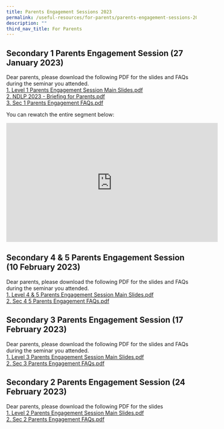 ```yaml
---
title: Parents Engagement Sessions 2023
permalink: /useful-resources/for-parents/parents-engagement-sessions-2023/
description: ""
third_nav_title: For Parents
---
```


Secondary 1 Parents Engagement Session (27 January 2023)
--------------------------------------------------------

Dear parents, please download the following PDF for the slides and FAQs during the seminar you attended.  
[1\. Level 1 Parents Engagement Session Main Slides.pdf](https://drive.google.com/file/d/1xB8U43NR8ojZ0aigqCJ5lWtRkWjol-Gu/view?usp=sharing)  
[2\. NDLP 2023 - Briefing for Parents.pdf](https://drive.google.com/file/d/1QP1UVddCS3evF1kwW9Rq-LT6fSYDLMxr/view?usp=sharing)  
[3\. Sec 1 Parents Engagement FAQs.pdf](https://drive.google.com/file/d/1fysOs9gOdFODkX8xl1KWSzObOBNtynsE/view?usp=sharing)  
  
You can rewatch the entire segment below:  
 <iframe width="560" height="315" src="https://www.youtube.com/embed/9_bEyr_INaU" title="YouTube video player" frameborder="0" allow="accelerometer; autoplay; clipboard-write; encrypted-media; gyroscope; picture-in-picture; web-share" allowfullscreen></iframe>
  

Secondary 4 & 5 Parents Engagement Session (10 February 2023)
-------------------------------------------------------------

Dear parents, please download the following PDF for the slides and FAQs during the seminar you attended.  
[1\. Level 4 & 5 Parents Engagement Session Main Slides.pdf](https://drive.google.com/file/d/115k1JpIgwH_W6rH90sXe2GC7t8t8kPRw/view?usp=share_link) <br>
[2\. Sec 4 5 Parents Engagement FAQs.pdf](https://drive.google.com/file/d/19psCGGnTifsSbcKpf_FrHIqiOL9dj4EZ/view?usp=share_link)  
  

Secondary 3 Parents Engagement Session (17 February 2023)
---------------------------------------------------------

Dear parents, please download the following PDF for the slides and FAQs during the seminar you attended.  
[1\. Level 3 Parents Engagement Session Main Slides.pdf](https://drive.google.com/file/d/1vpy3kbc9MKEEhl5vtCHoMAmJMcgZqou5/view?usp=sharing)  
[2\. Sec 3 Parents Engagement FAQs.pdf](https://drive.google.com/file/d/14CtTUNx93tB97e6zv0bkD0UYTVRlH0Pg/view?usp=sharing)  
  

Secondary 2 Parents Engagement Session (24 February 2023)
---------------------------------------------------------

Dear parents, please download the following PDF for the slides  
[1\. Level 2 Parents Engagement Session Main Slides.pdf](https://drive.google.com/file/d/1SaRTygaundJacKddDyzjF0ymjoX6WjB_/view?usp=share_link)  
[2\. Sec 2 Parents Engagement FAQs.pdf](https://drive.google.com/file/d/1FZ6OvnOY2IrnTI_L6OBo-FSnX2LI7XJB/view?usp=share_link)